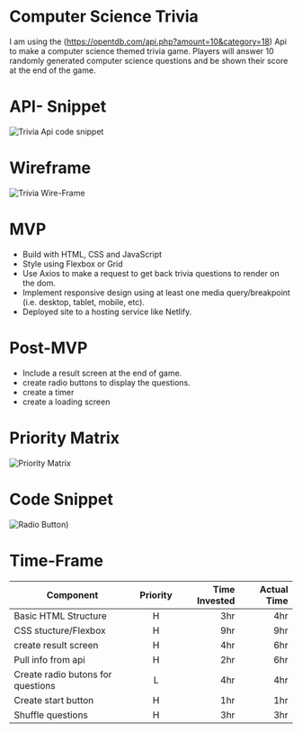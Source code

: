 

# Computer Science Trivia 

I am using the (https://opentdb.com/api.php?amount=10&category=18) Api to make a computer science themed trivia game. Players will answer 10 randomly generated computer science questions and be shown their score at the end of the game. 


  # API- Snippet 

  ![Trivia Api code snippet](https://i.imgur.com/up86cdQ.png?)

# Wireframe
 ![Trivia Wire-Frame](https://i.imgur.com/0T0K8nA.png)

# MVP
- Build with HTML, CSS and JavaScript
- Style using Flexbox or Grid
- Use Axios to make a request to get back trivia questions to render on the dom.
- Implement responsive design using at least one media query/breakpoint (i.e. desktop, tablet, mobile, etc).
- Deployed site to a hosting service like Netlify.
 

# Post-MVP
- Include a result screen at the end of game. 
- create radio buttons to display the questions. 
- create a timer 
- create a loading screen 





# Priority Matrix 

![Priority Matrix](https://i.imgur.com/HjRTNUV.png)


# Code Snippet 

![Radio Button](https://i.imgur.com/2syCgZP.png))

# Time-Frame
| Component | Priority| Time Invested |Actual Time   |
| ------------- |:-------------:| -----:| ------:
| Basic HTML Structure     | H | 3hr | 4hr | 4hr
| CSS stucture/Flexbox    | H    |  9hr | 9hr 
| create result screen | H | 4hr | 6hr | 6hr
| Pull info from api | H | 2hr  | 6hr | 6hr 
| Create radio butons for questions | L |  4hr | 4hr
|Create start button| H | 1hr | 1hr
| Shuffle questions | H | 3hr | 3hr 




